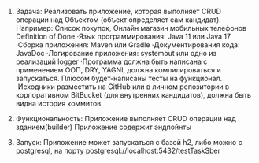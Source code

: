 1. Задача:
Реализовать приложение, которая выполняет CRUD операции над Объектом (объект определяет сам кандидат).
Например: Список покупок, Онлайн магазин мобильных телефонов
Definition of Done
·Язык программирования: Java 11 или Java 17
·Сборка приложения: Maven или Gradle
·Документирования кода: JavaDoc
·Логирование приложения: systemout или одно из реализаций logger
·Программа должна быть написана с применением ООП, DRY, YAGNI, должна компилироваться и запускаться. 
 Плюсом будет-написаны тесты на функционал.
·Исходники разместить на GitHub или в личном репозитории в корпоративном BitBucket (для внутренних кандидатов), 
 должна быть видна история коммитов.

2. Функциональность: 
Приложение выполняет CRUD операции над зданием(builder)
Приложение содержит эндпойнты

3. Запуск:
Приложение может запускаться с базой h2, либо можно с postgresql, на порту postgresql://localhost:5432/testTaskSber